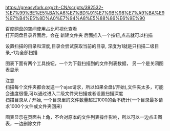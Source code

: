 https://greasyfork.org/zh-CN/scripts/392532-%E7%99%BE%E5%BA%A6%E7%BD%91%E7%9B%98%E7%A9%BA%E9%97%B4%E5%8D%A0%E7%94%A8%E5%88%86%E6%9E%90

百度网盘的空间使用占比可视化查看<br>
打开网盘目录界面后，会在 新建文件夹 后面插入一个按钮,点击就可以扫描

设置扫描的目录和深度,目录会尝试获取当前的目录, 深度为1就是只扫描二级目录,-1为全部扫描

图表下面有两个工具按钮，一个为下载扫描到的文件列表数据， 另一个是关闭图表显示

注意<br>
扫描每个文件夹都会发送一个ajax请求，所以如果全盘(/开始),文件夹太多，可能会速度很慢,可以通过进入二级文件夹扫描或者设置扫描深度<br>
扫描目录从 / 开始, 一个目录里的文件数量超过1000的会不统计(一个目录最多请求1000个文件或文件夹回来)

图表显示在页面右上角，不会对原本的文件列表操作影响，所以可以一边点击图表，一边删除文件
